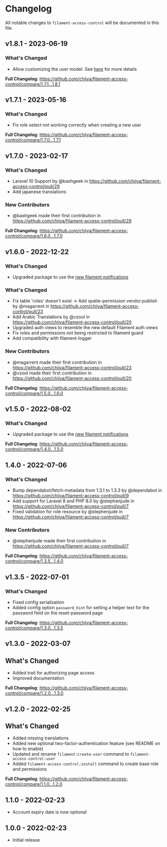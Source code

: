 # Changelog

All notable changes to `filament-access-control` will be documented in this file.

## v1.8.1 - 2023-06-19

### What's Changed

- Allow customizing the user model. See [here](https://github.com/chiiya/filament-access-control#custom-user-model) for more details

**Full Changelog**: https://github.com/chiiya/filament-access-control/compare/1.7.1...1.8.1

## v1.7.1 - 2023-05-16

### What's Changed

- Fix role select not working correctly when creating a new user

**Full Changelog**: https://github.com/chiiya/filament-access-control/compare/1.7.0...1.7.1

## v1.7.0 - 2023-02-17

### What's Changed

- Laravel 10 Support by @bashgeek in https://github.com/chiiya/filament-access-control/pull/29
- Add japanese translations

### New Contributors

- @bashgeek made their first contribution in https://github.com/chiiya/filament-access-control/pull/29

**Full Changelog**: https://github.com/chiiya/filament-access-control/compare/1.6.0...1.7.0

## v1.6.0 - 2022-12-22

### What's Changed

- Upgraded package to use the [new filament notifications](https://filamentphp.com/docs/2.x/notifications/installation)

### What's Changed

- Fix table 'roles' doesn't exist -> Add spatie-permission vendor:publish by @magarrent in https://github.com/chiiya/filament-access-control/pull/23
- Add Arabic Translations by @vzool in https://github.com/chiiya/filament-access-control/pull/20
- Upgraded auth views to resemble the new default Filament auth views
- Fix roles and permissions not being restricted to filament guard
- Add compatibility with filament-logger

### New Contributors

- @magarrent made their first contribution in https://github.com/chiiya/filament-access-control/pull/23
- @vzool made their first contribution in https://github.com/chiiya/filament-access-control/pull/20

**Full Changelog**: https://github.com/chiiya/filament-access-control/compare/1.5.0...1.6.0

## v1.5.0 - 2022-08-02

### What's Changed

- Upgraded package to use the [new filament notifications](https://filamentphp.com/docs/2.x/notifications/installation)

**Full Changelog**: https://github.com/chiiya/filament-access-control/compare/1.4.0...1.5.0

## 1.4.0 - 2022-07-06

### What's Changed

- Bump dependabot/fetch-metadata from 1.3.1 to 1.3.3 by @dependabot in https://github.com/chiiya/filament-access-control/pull/9
- Add support for Laravel 8 and PHP 8.0 by @stephenjude in https://github.com/chiiya/filament-access-control/pull/7
- Fixed validation for role resource by @stephenjude in https://github.com/chiiya/filament-access-control/pull/7

### New Contributors

- @stephenjude made their first contribution in https://github.com/chiiya/filament-access-control/pull/7

**Full Changelog**: https://github.com/chiiya/filament-access-control/compare/1.3.5...1.4.0

## v1.3.5 - 2022-07-01

### What's Changed

- Fixed config serialization
- Added config option `password_hint` for setting a helper text for the password field on the reset-password page

**Full Changelog**: https://github.com/chiiya/filament-access-control/compare/1.3.0...1.3.5

## v1.3.0 - 2022-03-07

## What's Changed

- Added trait for authorizing page access
- Improved documentation

**Full Changelog**: https://github.com/chiiya/filament-access-control/compare/1.2.0...1.3.0

## v1.2.0 - 2022-02-25

## What's Changed

- Added missing translations
- Added new optional two-factor-authentication feature (see README on how to enable)
- Updated and rename `filament:create-user` command to `filament-access-control:user`
- Added `filament-access-control:install` command to create base role and permissions

**Full Changelog**: https://github.com/chiiya/filament-access-control/compare/1.1.0...1.2.0

## 1.1.0 - 2022-02-23

- Account expiry date is now optional

## 1.0.0 - 2022-02-23

- Initial release
